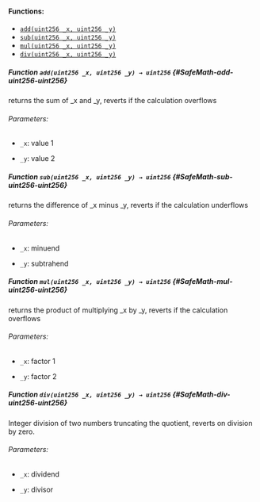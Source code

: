 

#### Functions:
- [`add(uint256 _x, uint256 _y)`](#SafeMath-add-uint256-uint256)
- [`sub(uint256 _x, uint256 _y)`](#SafeMath-sub-uint256-uint256)
- [`mul(uint256 _x, uint256 _y)`](#SafeMath-mul-uint256-uint256)
- [`div(uint256 _x, uint256 _y)`](#SafeMath-div-uint256-uint256)


##### Function `add(uint256 _x, uint256 _y) → uint256` {#SafeMath-add-uint256-uint256}
returns the sum of _x and _y, reverts if the calculation overflows

###### Parameters:
- `_x`:   value 1

- `_y`:   value 2

##### Function `sub(uint256 _x, uint256 _y) → uint256` {#SafeMath-sub-uint256-uint256}
returns the difference of _x minus _y, reverts if the calculation underflows

###### Parameters:
- `_x`:   minuend

- `_y`:   subtrahend

##### Function `mul(uint256 _x, uint256 _y) → uint256` {#SafeMath-mul-uint256-uint256}
returns the product of multiplying _x by _y, reverts if the calculation overflows

###### Parameters:
- `_x`:   factor 1

- `_y`:   factor 2

##### Function `div(uint256 _x, uint256 _y) → uint256` {#SafeMath-div-uint256-uint256}
Integer division of two numbers truncating the quotient, reverts on division by zero.

###### Parameters:
- `_x`:   dividend

- `_y`:   divisor


